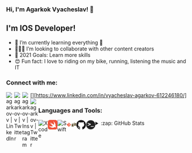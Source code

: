 
### Hi, I'm Agarkok Vyacheslav!  👋

## I'm IOS Developer!

- 🌱 I’m currently learning everything 🤣
- 🙋🏼‍♂️ I’m looking to collaborate with other content creators
- 🥅 2021 Goals: Learn more skills
- 😍 Fun fact: I love to riding on my bike, running, listening the music and IT

### Connect with me:

[<img align="left" alt="agarkov-v | LinkedIn" width="22px" src="https://cdn.jsdelivr.net/npm/simple-icons@v3/icons/linkedin.svg" />][https://www.linkedin.com/in/vyacheslav-agarkov-612246180/]
[<img align="left" alt="agarkov-v | Twitter" width="22px" src="https://cdn.jsdelivr.net/npm/simple-icons@v3/icons/twitter.svg" />][twitter]
[<img align="left" alt="agarkov-v | Instagram" width="22px" src="https://cdn.jsdelivr.net/npm/simple-icons@v3/icons/instagram.svg" />][instagram]
[<img align="left" alt="agarkov-v | Twitter" width="22px" src="https://cdn.jsdelivr.net/npm/simple-icons@v3/icons/telegram.svg" />][telegram]

### Languages and Tools:

<img align="left" alt="Xcode" width="26px" src="https://img.icons8.com/nolan/2x/xcode.png" />
<img align="left" alt="IOS" width="26px" src="https://raw.githubusercontent.com/github/explore/80688e429a7d4ef2fca1e82350fe8e3517d3494d/topics/swift/swift.png" />
<img align="left" alt="Swift" width="26px" src="https://img.icons8.com/nolan/2x/ios-logo.png" />
<img align="left" alt="Git" width="26px" src="https://raw.githubusercontent.com/github/explore/80688e429a7d4ef2fca1e82350fe8e3517d3494d/topics/git/git.png" />
<img align="left" alt="GitHub" width="26px" src="https://raw.githubusercontent.com/github/explore/78df643247d429f6cc873026c0622819ad797942/topics/github/github.png" />
<img align="left" alt="Terminal" width="26px" src="https://raw.githubusercontent.com/github/explore/80688e429a7d4ef2fca1e82350fe8e3517d3494d/topics/terminal/terminal.png" />

<details>
  <summary>:zap: GitHub Stats</summary>

  [![Top Langs](https://github-readme-stats.vercel.app/api/top-langs/?username=aharkov-v&layout=compact)](https://github.com/anuraghazra/github-readme-stats)

</details>
<br />
<br />


[linkedin]: https://www.linkedin.com/in/vyacheslav-agarkov-612246180/
[twitter]: https://twitter.com/v_agarkov
[instagram]: https://instagram.com/v.agarrkov
[telegram]: https://t.me/AgarkovV
